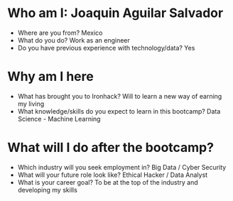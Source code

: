 # Who am I: Joaquin Aguilar Salvador

* Where are you from? Mexico
* What do you do? Work as an engineer
* Do you have previous experience with technology/data? Yes

# Why am I here

* What has brought you to Ironhack? Will to learn a new way of earning my living
* What knowledge/skills do you expect to learn in this bootcamp? Data Science - Machine Learning 

# What will I do after the bootcamp?

* Which industry will you seek employment in? Big Data / Cyber Security
* What will your future role look like? Ethical Hacker / Data Analyst
* What is your career goal? To be at the top of the industry and developing my skills
